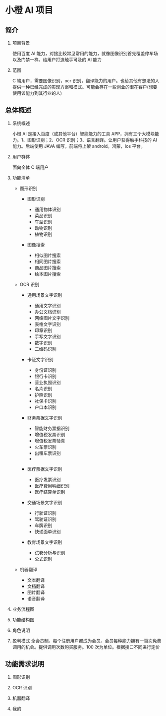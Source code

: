 <!--
 * @Author: He Peng
 * @Date: 2022-03-30 11:03:54
 * @LastEditors: He Peng
 * @LastEditTime: 2022-03-30 11:37:10
 * @Descripttion:
-->

# 小橙 AI 项目

## 简介

1. 项目背景

   使用百度 AI 能力，对接比较常见常用的能力，就像图像识别首先覆盖停车场以及门禁一样。给用户打造触手可及的 AI 能力

2. 范围

   C 端用户，需要图像识别，ocr 识别，翻译能力的用户。也给其他有想法的人提供一种已经完成的实现方案和模式。可能会存在一些创业的潜在客户(想要使用该能力到其行业的人)

## 总体概述

1. 系统概述

   小橙 AI 是接入百度（或其他平台）智能能力的工具 APP，拥有三个大模块能力。1、图形识别；2、OCR 识别；3、语言翻译。让用户获得触手科技的 AI 能力。后端使用 JAVA 编写，前端将上架 android。鸿蒙，ios 平台。

2. 用户群体

   面向全体 C 端用户

3. 功能清单

   - 图形识别

     - 图形识别

       - 通用物体识别
       - 菜品识别
       - 车型识别
       - 动物识别
       - 植物识别

     - 图像搜索
       - 相似图片搜索
       - 相同图片搜索
       - 商品图片搜索
       - 绘本图片搜索

   - OCR 识别

     - 通用场景文字识别

       - 通用文字识别
       - 办公文档识别
       - 网络图片文字识别
       - 表格文字识别
       - 印章识别
       - 手写文字识别
       - 数字识别
       - 二维码识别

     - 卡证文字识别

       - 身份证识别
       - 银行卡识别
       - 营业执照识别
       - 名片识别
       - 护照识别
       - 社保卡识别
       - 户口本识别

     - 财务票据文字识别

       - 智能财务票据识别
       - 增值税发票识别
       - 增值税发票验真
       - 火车票识别
       - 出租车票识别
       -

     - 医疗票据文字识别

       - 医疗发票识别
       - 医疗费用明细识别
       - 医疗结算单识别

     - 交通场景文字识别

       - 行驶证识别
       - 驾驶证识别
       - 车牌识别
       - 快递面单识别

     - 教育场景文字识别
       - 试卷分析与识别
       - 公式识别

   - 机器翻译
     - 文本翻译
     - 文档翻译
     - 图片翻译
     - 语音翻译

4. 业务流程图

5. 功能结构图

6. 角色说明

7. 盈利模式
   全会员制。每个注册用户都成为会员。会员每种能力拥有一百次免费调用的机会。提供调用次数购买服务。100 次为单位。根据接口不同进行定价

## 功能需求说明

1. 图形识别

2. OCR 识别

3. 机器翻译

4. 我的
